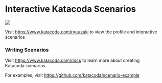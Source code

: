 # Interactive Katacoda Scenarios

[![](http://shields.katacoda.com/katacoda/ryuuzaki/count.svg)](https://www.katacoda.com/ryuuzaki "Get your profile on Katacoda.com")

Visit https://www.katacoda.com/ryuuzaki to view the profile and interactive scenarios

### Writing Scenarios
Visit https://www.katacoda.com/docs to learn more about creating Katacoda scenarios

For examples, visit https://github.com/katacoda/scenario-example
